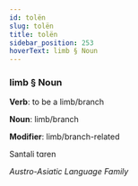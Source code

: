```yaml
---
id: tolën
slug: tolën
title: tolën
sidebar_position: 253
hoverText: limb § Noun
---
```


### limb § Noun

**Verb**: to be a limb/branch

**Noun**: limb/branch

**Modifier**: limb/branch-related

Santali tɑren 

*Austro-Asiatic Language Family*